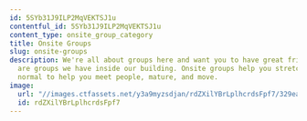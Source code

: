 ```yaml
---
id: 5SYb31J9ILP2MqVEKTSJ1u
contentful_id: 5SYb31J9ILP2MqVEKTSJ1u
content_type: onsite_group_category
title: Onsite Groups
slug: onsite-groups
description: We're all about groups here and want you to have great friends. Below
  are groups we have inside our building. Onsite groups help you stretch beyond your
  normal to help you meet people, mature, and move.
image:
  url: "//images.ctfassets.net/y3a9myzsdjan/rdZXilYBrLplhcrdsFpf7/329eaeb6b476852a1f7ae33cd2b10679/onsite-groups.jpg"
  id: rdZXilYBrLplhcrdsFpf7
---
```


